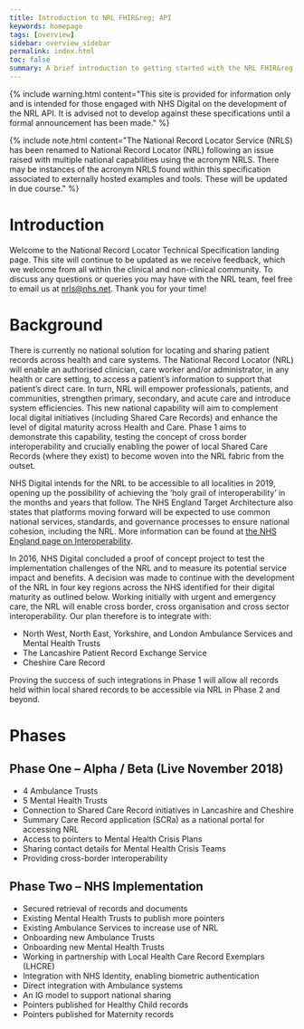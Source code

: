 ```yaml
---
title: Introduction to NRL FHIR&reg; API
keywords: homepage
tags: [overview]
sidebar: overview_sidebar
permalink: index.html
toc: false
summary: A brief introduction to getting started with the NRL FHIR&reg; API.
---
```


{% include warning.html content="This site is provided for information only and is intended for those engaged with NHS Digital on the development of the NRL API. It is advised not to develop against these specifications until a formal announcement has been made." %}

{% include note.html content="The National Record Locator Service (NRLS) has been renamed to National Record Locator (NRL) following an issue raised with multiple national capabilities using the acronym NRLS. There may be instances of the acronym NRLS found within this specification associated to externally hosted examples and tools. These will be updated in due course." %}

# Introduction

Welcome to the National Record Locator Technical Specification landing page. This site will continue to be updated as we receive feedback, which we welcome from all within the clinical and non-clinical community.  To discuss any questions or queries you may have with the NRL team, feel free to email us at [nrls@nhs.net](mailto:nrls@nhs.net). Thank you for your time!

# Background

There is currently no national solution for locating and sharing patient records across health and care systems. The National Record Locator (NRL) will enable an authorised clinician, care worker and/or administrator, in any health or care setting, to access a patient’s information to support that patient’s direct care. In turn, NRL will empower professionals, patients, and communities, strengthen primary, secondary, and acute care and introduce system efficiencies. This new national capability will aim to complement local digital initiatives (including Shared Care Records) and enhance the level of digital maturity across Health and Care. Phase 1 aims to demonstrate this capability, testing the concept of cross border interoperability and crucially enabling the power of local Shared Care Records (where they exist) to become woven into the NRL fabric from the outset.

NHS Digital intends for the NRL to be accessible to all localities in 2019, opening up the possibility of achieving the ‘holy grail of interoperability’ in the months and years that follow. The NHS England Target Architecture also states that platforms moving forward will be expected to use common national services, standards, and governance processes to ensure national cohesion, including the NRL. More information can be found at [the NHS England page on Interoperability](https://www.england.nhs.uk/digitaltechnology/info-revolution/interoperability/).

In 2016, NHS Digital concluded a proof of concept project to test the implementation challenges of the NRL and to measure its potential service impact and benefits. A decision was made to continue with the development of the NRL in four key regions across the NHS identified for their digital maturity as outlined below. Working initially with urgent and emergency care, the NRL will enable cross border, cross organisation and cross sector interoperability. Our plan therefore is to integrate with: 

- North West, North East, Yorkshire, and London Ambulance Services and Mental Health Trusts
- The Lancashire Patient Record Exchange Service
- Cheshire Care Record

Proving the success of such integrations in Phase 1 will allow all records held within local shared records to be accessible via NRL in Phase 2 and beyond.

# Phases
## Phase One – Alpha / Beta (Live November 2018)
- 4 Ambulance Trusts
- 5 Mental Health Trusts
- Connection to Shared Care Record initiatives in Lancashire and Cheshire
- Summary Care Record application (SCRa) as a national portal for accessing NRL
- Access to pointers to Mental Health Crisis Plans
- Sharing contact details for Mental Health Crisis Teams
- Providing cross-border interoperability

## Phase Two – NHS Implementation
- Secured retrieval of records and documents
- Existing Mental Health Trusts to publish more pointers
- Existing Ambulance Services to increase use of NRL
- Onboarding new Ambulance Trusts
- Onboarding new Mental Health Trusts
- Working in partnership with Local Health Care Record Exemplars (LHCRE)
- Integration with NHS Identity, enabling biometric authentication
- Direct integration with Ambulance systems
- An IG model to support national sharing
- Pointers published for Healthy Child records
- Pointers published for Maternity records
